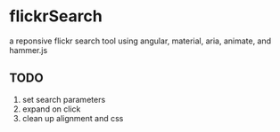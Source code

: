 # flickrSearch
a reponsive flickr search tool using angular, material, aria, animate, and hammer.js

## TODO

1. set search parameters
2. expand on click
3. clean up alignment and css

